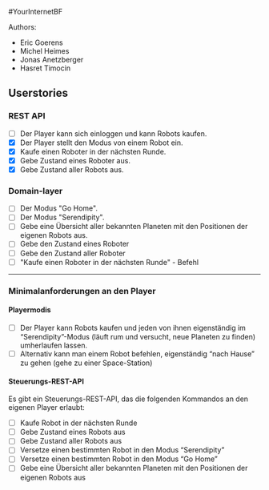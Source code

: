 #YourInternetBF

Authors:
- Eric Goerens
- Michel Heimes
- Jonas Anetzberger
- Hasret Timocin


## Userstories
### REST API
- [ ] Der Player kann sich einloggen und kann Robots kaufen.
- [x] Der Player stellt den Modus von einem Robot ein.
- [x] Kaufe einen Roboter in der nächsten Runde.
- [x] Gebe Zustand eines Roboter aus.
- [x] Gebe Zustand aller Robots aus.

### Domain-layer
- [ ] Der Modus "Go Home".
- [ ] Der Modus "Serendipity".
- [ ] Gebe eine Übersicht aller bekannten Planeten mit den Positionen der eigenen Robots aus.
- [ ] Gebe den Zustand eines Roboter
- [ ] Gebe den Zustand aller Roboter
- [ ] "Kaufe einen Roboter in der nächsten Runde" - Befehl

---

### Minimalanforderungen an den Player
#### Playermodis
- [ ] Der Player kann Robots kaufen und jeden von ihnen eigenständig im “Serendipity”-Modus (läuft rum und versucht, neue Planeten zu finden) umherlaufen lassen.
- [ ] Alternativ kann man einem Robot befehlen, eigenständig “nach Hause” zu gehen (gehe zu einer Space-Station)

#### Steuerungs-REST-API
Es gibt ein Steuerungs-REST-API, das die folgenden Kommandos an den eigenen Player erlaubt:
- [ ] Kaufe Robot in der nächsten Runde
- [ ] Gebe Zustand eines Robots aus
- [ ] Gebe Zustand aller Robots aus
- [ ] Versetze einen bestimmten Robot in den Modus “Serendipity”
- [ ] Versetze einen bestimmten Robot in den Modus “Go Home”
- [ ] Gebe eine Übersicht aller bekannten Planeten mit den Positionen der eigenen Robots aus
